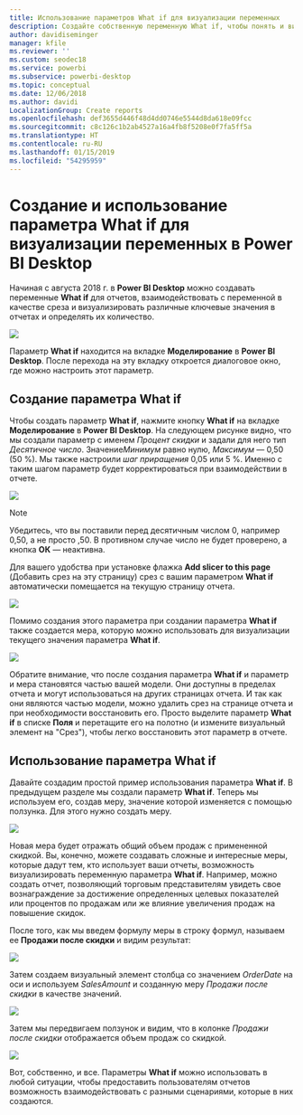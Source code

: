 ```yaml
---
title: Использование параметров What if для визуализации переменных
description: Создайте собственную переменную What if, чтобы понять и визуализировать переменные в отчетах Power BI
author: davidiseminger
manager: kfile
ms.reviewer: ''
ms.custom: seodec18
ms.service: powerbi
ms.subservice: powerbi-desktop
ms.topic: conceptual
ms.date: 12/06/2018
ms.author: davidi
LocalizationGroup: Create reports
ms.openlocfilehash: def3655d446f48d4dd0746e5544d8da618e09fcc
ms.sourcegitcommit: c8c126c1b2ab4527a16a4fb8f5208e0f7fa5ff5a
ms.translationtype: HT
ms.contentlocale: ru-RU
ms.lasthandoff: 01/15/2019
ms.locfileid: "54295959"
---
```

# <a name="create-and-use-a-what-if-parameter-to-visualize-variables-in-power-bi-desktop"></a>Создание и использование параметра What if для визуализации переменных в Power BI Desktop
Начиная с августа 2018 г. в **Power BI Desktop** можно создавать переменные **What if** для отчетов, взаимодействовать с переменной в качестве среза и визуализировать различные ключевые значения в отчетах и определять их количество.

![](media/desktop-what-if/what-if_01.png)

Параметр **What if** находится на вкладке **Моделирование** в **Power BI Desktop**. После перехода на эту вкладку откроется диалоговое окно, где можно настроить этот параметр.

## <a name="creating-a-what-if-parameter"></a>Создание параметра What if
Чтобы создать параметр **What if**, нажмите кнопку **What if** на вкладке **Моделирование** в **Power BI Desktop**. На следующем рисунке видно, что мы создали параметр с именем *Процент скидки* и задали для него тип *Десятичное число*. Значение*Минимум* равно нулю, *Максимум* — 0,50 (50 %). Мы также настроили *шаг приращения* 0,05 или 5 %. Именно с таким шагом параметр будет корректироваться при взаимодействии в отчете.

![](media/desktop-what-if/what-if_02.png)

> [!NOTE]
> Убедитесь, что вы поставили перед десятичным числом 0, например 0,50, а не просто ,50. В противном случае число не будет проверено, а кнопка **ОК** — неактивна.
> 
> 

Для вашего удобства при установке флажка **Add slicer to this page** (Добавить срез на эту страницу) срез с вашим параметром **What if** автоматически помещается на текущую страницу отчета.

![](media/desktop-what-if/what-if_03.png)

Помимо создания этого параметра при создании параметра **What if** также создается мера, которую можно использовать для визуализации текущего значения параметра **What if**.

![](media/desktop-what-if/what-if_04.png)

Обратите внимание, что после создания параметра **What if** и параметр и мера становятся частью вашей модели. Они доступны в пределах отчета и могут использоваться на других страницах отчета. И так как они являются частью модели, можно удалить срез на странице отчета и при необходимости восстановить его. Просто выделите параметр **What if** в списке **Поля** и перетащите его на полотно (и измените визуальный элемент на "Срез"), чтобы легко восстановить этот параметр в отчете.

## <a name="using-a-what-if-parameter"></a>Использование параметра What if
Давайте создадим простой пример использования параметра **What if**. В предыдущем разделе мы создали параметр **What if**. Теперь мы используем его, создав меру, значение которой изменяется с помощью ползунка. Для этого нужно создать меру.

![](media/desktop-what-if/what-if_05.png)

Новая мера будет отражать общий объем продаж с примененной скидкой. Вы, конечно, можете создавать сложные и интересные меры, которые дадут тем, кто использует ваши отчеты, возможность визуализировать переменную параметра **What if**. Например, можно создать отчет, позволяющий торговым представителям увидеть свое вознаграждение за достижение определенных целевых показателей или процентов по продажам или же влияние увеличения продаж на повышение скидок.

После того, как мы введем формулу меры в строку формул, называем ее **Продажи после скидки** и видим результат:

![](media/desktop-what-if/what-if_06.png)

Затем создаем визуальный элемент столбца со значением *OrderDate* на оси и используем *SalesAmount* и созданную меру *Продажи после скидки* в качестве значений.

![](media/desktop-what-if/what-if_07.png)

Затем мы передвигаем ползунок и видим, что в колонке *Продажи после скидки* отображается объем продаж со скидкой.

![](media/desktop-what-if/what-if_08.png)

Вот, собственно, и все. Параметры **What if** можно использовать в любой ситуации, чтобы предоставить пользователям отчетов возможность взаимодействовать с разными сценариями, которые в них создаются.


